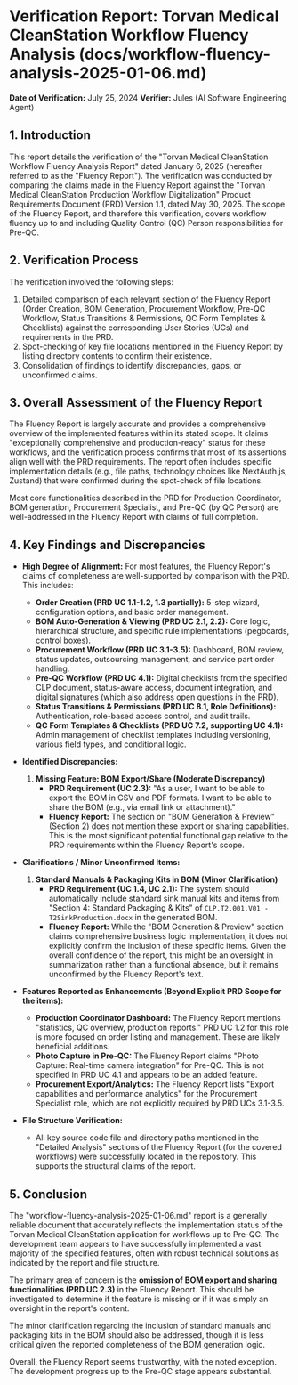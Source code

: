 # **Verification Report: Torvan Medical CleanStation Workflow Fluency Analysis (docs/workflow-fluency-analysis-2025-01-06.md)**

**Date of Verification:** July 25, 2024
**Verifier:** Jules (AI Software Engineering Agent)

## **1. Introduction**
This report details the verification of the "Torvan Medical CleanStation Workflow Fluency Analysis Report" dated January 6, 2025 (hereafter referred to as the "Fluency Report"). The verification was conducted by comparing the claims made in the Fluency Report against the "Torvan Medical CleanStation Production Workflow Digitalization" Product Requirements Document (PRD) Version 1.1, dated May 30, 2025. The scope of the Fluency Report, and therefore this verification, covers workflow fluency up to and including Quality Control (QC) Person responsibilities for Pre-QC.

## **2. Verification Process**
The verification involved the following steps:
1.  Detailed comparison of each relevant section of the Fluency Report (Order Creation, BOM Generation, Procurement Workflow, Pre-QC Workflow, Status Transitions & Permissions, QC Form Templates & Checklists) against the corresponding User Stories (UCs) and requirements in the PRD.
2.  Spot-checking of key file locations mentioned in the Fluency Report by listing directory contents to confirm their existence.
3.  Consolidation of findings to identify discrepancies, gaps, or unconfirmed claims.

## **3. Overall Assessment of the Fluency Report**
The Fluency Report is largely accurate and provides a comprehensive overview of the implemented features within its stated scope. It claims "exceptionally comprehensive and production-ready" status for these workflows, and the verification process confirms that most of its assertions align well with the PRD requirements. The report often includes specific implementation details (e.g., file paths, technology choices like NextAuth.js, Zustand) that were confirmed during the spot-check of file locations.

Most core functionalities described in the PRD for Production Coordinator, BOM generation, Procurement Specialist, and Pre-QC (by QC Person) are well-addressed in the Fluency Report with claims of full completion.

## **4. Key Findings and Discrepancies**

*   **High Degree of Alignment:** For most features, the Fluency Report's claims of completeness are well-supported by comparison with the PRD. This includes:
    *   **Order Creation (PRD UC 1.1-1.2, 1.3 partially):** 5-step wizard, configuration options, and basic order management.
    *   **BOM Auto-Generation & Viewing (PRD UC 2.1, 2.2):** Core logic, hierarchical structure, and specific rule implementations (pegboards, control boxes).
    *   **Procurement Workflow (PRD UC 3.1-3.5):** Dashboard, BOM review, status updates, outsourcing management, and service part order handling.
    *   **Pre-QC Workflow (PRD UC 4.1):** Digital checklists from the specified CLP document, status-aware access, document integration, and digital signatures (which also address open questions in the PRD).
    *   **Status Transitions & Permissions (PRD UC 8.1, Role Definitions):** Authentication, role-based access control, and audit trails.
    *   **QC Form Templates & Checklists (PRD UC 7.2, supporting UC 4.1):** Admin management of checklist templates including versioning, various field types, and conditional logic.

*   **Identified Discrepancies:**
    1.  **Missing Feature: BOM Export/Share (Moderate Discrepancy)**
        *   **PRD Requirement (UC 2.3):** "As a user, I want to be able to export the BOM in CSV and PDF formats. I want to be able to share the BOM (e.g., via email link or attachment)."
        *   **Fluency Report:** The section on "BOM Generation & Preview" (Section 2) does not mention these export or sharing capabilities. This is the most significant potential functional gap relative to the PRD requirements within the Fluency Report's scope.

*   **Clarifications / Minor Unconfirmed Items:**
    1.  **Standard Manuals & Packaging Kits in BOM (Minor Clarification)**
        *   **PRD Requirement (UC 1.4, UC 2.1):** The system should automatically include standard sink manual kits and items from "Section 4: Standard Packaging & Kits" of `CLP.T2.001.V01 - T2SinkProduction.docx` in the generated BOM.
        *   **Fluency Report:** While the "BOM Generation & Preview" section claims comprehensive business logic implementation, it does not explicitly confirm the inclusion of these specific items. Given the overall confidence of the report, this might be an oversight in summarization rather than a functional absence, but it remains unconfirmed by the Fluency Report's text.

*   **Features Reported as Enhancements (Beyond Explicit PRD Scope for the items):**
    *   **Production Coordinator Dashboard:** The Fluency Report mentions "statistics, QC overview, production reports." PRD UC 1.2 for this role is more focused on order listing and management. These are likely beneficial additions.
    *   **Photo Capture in Pre-QC:** The Fluency Report claims "Photo Capture: Real-time camera integration" for Pre-QC. This is not specified in PRD UC 4.1 and appears to be an added feature.
    *   **Procurement Export/Analytics:** The Fluency Report lists "Export capabilities and performance analytics" for the Procurement Specialist role, which are not explicitly required by PRD UCs 3.1-3.5.

*   **File Structure Verification:**
    *   All key source code file and directory paths mentioned in the "Detailed Analysis" sections of the Fluency Report (for the covered workflows) were successfully located in the repository. This supports the structural claims of the report.

## **5. Conclusion**
The "workflow-fluency-analysis-2025-01-06.md" report is a generally reliable document that accurately reflects the implementation status of the Torvan Medical CleanStation application for workflows up to Pre-QC. The development team appears to have successfully implemented a vast majority of the specified features, often with robust technical solutions as indicated by the report and file structure.

The primary area of concern is the **omission of BOM export and sharing functionalities (PRD UC 2.3)** in the Fluency Report. This should be investigated to determine if the feature is missing or if it was simply an oversight in the report's content.

The minor clarification regarding the inclusion of standard manuals and packaging kits in the BOM should also be addressed, though it is less critical given the reported completeness of the BOM generation logic.

Overall, the Fluency Report seems trustworthy, with the noted exception. The development progress up to the Pre-QC stage appears substantial.
